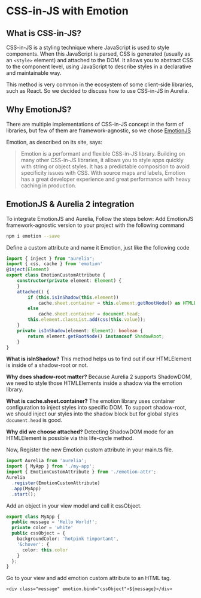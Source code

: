 # CSS-in-JS with Emotion

## What is CSS-in-JS?

CSS-in-JS is a styling technique where JavaScript is used to style components. When this JavaScript is parsed, CSS is generated (usually as an `<style>` element) and attached to the DOM. It allows you to abstract CSS to the component level, using JavaScript to describe styles in a declarative and maintainable way.&#x20;

This method is very common in the ecosystem of some client-side libraries, such as React. So we decided to discuss how to use CSS-in-JS in Aurelia.

## Why EmotionJS?

There are multiple implementations of CSS-in-JS concept in the form of libraries, but few of them are framework-agnostic, so we chose [EmotionJS](https://github.com/emotion-js/emotion)

Emotion, as described on its site, says:

> Emotion is a performant and flexible CSS-in-JS library. Building on many other CSS-in-JS libraries, it allows you to style apps quickly with string or object styles. It has a predictable composition to avoid specificity issues with CSS. With source maps and labels, Emotion has a great developer experience and great performance with heavy caching in production.

## EmotionJS & Aurelia 2 integration

To integrate EmotionJS and Aurelia, Follow the steps below: Add EmotionJS framework-agnostic version to your project with the following command

```bash
npm i emotion --save
```

Define a custom attribute and name it Emotion, just like the following code

```typescript
import { inject } from "aurelia";
import { css, cache } from 'emotion'
@inject(Element)
export class EmotionCustomAttribute {
    constructor(private element: Element) {
    }
    attached() {
        if (this.isInShadow(this.element))
            cache.sheet.container = this.element.getRootNode() as HTMLElement;
        else
            cache.sheet.container = document.head;
        this.element.classList.add(css(this.value));
    }
    private isInShadow(element: Element): boolean {
        return element.getRootNode() instanceof ShadowRoot;
    }
}
```

**What is isInShadow?** This method helps us to find out if our HTMLElement is inside of a shadow-root or not.

**Why does shadow-root matter?** Because Aurelia 2 supports ShadowDOM, we need to style those HTMLElements inside a shadow via the emotion library.

**What is cache.sheet.container?** The emotion library uses container configuration to inject styles into specific DOM. To support shadow-root, we should inject our styles into the shadow block but for global styles `document.head` is good.

**Why did we choose attached?** Detecting ShadowDOM mode for an HTMLElement is possible via this life-cycle method.

Now, Register the new Emotion custom attribute in your main.ts file.

```typescript
import Aurelia from 'aurelia';
import { MyApp } from './my-app';
import { EmotionCustomAttribute } from './emotion-attr';
Aurelia
  .register(EmotionCustomAttribute)
  .app(MyApp)
  .start();
```

Add an object in your view model and call it cssObject.

```typescript
export class MyApp {
  public message = 'Hello World!';
  private color = 'white'
  public cssObject = {
    backgroundColor: 'hotpink !important',
    '&:hover': {
      color: this.color
    }
  };
}
```

Go to your view and add emotion custom attribute to an HTML tag.

```markup
<div class="message" emotion.bind="cssObject">${message}</div>
```
